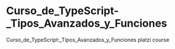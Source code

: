 # Curso_de_TypeScript-_Tipos_Avanzados_y_Funciones
Curso_de_TypeScript:_Tipos_Avanzados_y_Funciones platzi course
